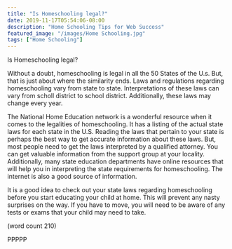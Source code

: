 ```yaml
---
title: "Is Homeschooling legal?"
date: 2019-11-17T05:54:06-08:00
description: "Home Schooling Tips for Web Success"
featured_image: "/images/Home Schooling.jpg"
tags: ["Home Schooling"]
---
```


Is Homeschooling legal?

Without a doubt, homeschooling is legal in all the 50 States of
the U.s. But, that is just about where the similarity ends. Laws 
and regulations regarding homeschooling vary from state to state. 
Interpretations of these laws can vary from scholl district to 
school district. Additionally, these laws may change every year. 

The National Home Education network is a wonderful resource when 
it comes to the legalities of homeschooling. It has a listing of 
the actual state laws for each state in the U.S. Reading the laws 
that pertain to your state is perhaps the best way to get accurate 
information about these laws. But, most people need to get the 
laws interpreted by a qualified attorney. You can get valuable 
information from the support group at your locality. Additionally, 
many state education departments have online resources that will 
help you in interpreting the state requirements for homeschooling. 
The internet is also a good source of information. 

It is a good idea to check out your state laws regarding 
homeschooling before you start educating your child at home. This 
will prevent any nasty surprises on the way. If you have to move, 
you will need to be aware of any tests or exams that your child 
may need to take. 

(word count 210)

PPPPP
